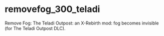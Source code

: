 # removefog_300_teladi
Remove Fog: The Teladi Outpost: an X-Rebirth mod: fog becomes invisible (for The Teladi Outpost DLC).

